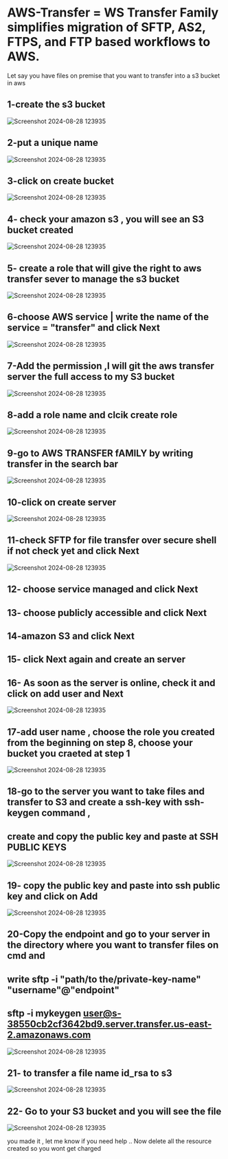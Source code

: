 # AWS-Transfer = WS Transfer Family simplifies migration of SFTP, AS2, FTPS, and FTP based workflows to AWS.
Let say you have files on premise that you want to transfer into a s3 bucket in aws


## 1-create the s3 bucket


![Screenshot 2024-08-28 123935](https://github.com/user-attachments/assets/29dd0f78-7fb5-431c-8e57-bf9cb8fad073)


## 2-put a unique name 


![Screenshot 2024-08-28 123935](https://github.com/user-attachments/assets/91d699e0-b5f7-4e22-8b45-829177d67f76)


## 3-click on create bucket

![Screenshot 2024-08-28 123935](https://github.com/user-attachments/assets/dedd959d-d1d7-47bc-a13e-8310a5d90f84)


## 4- check your amazon s3 , you will see an S3 bucket created

![Screenshot 2024-08-28 123935](https://github.com/user-attachments/assets/15370684-6bab-408a-b35a-9df6d04232bc)



## 5- create a role that will give the right to aws transfer sever to manage the s3 bucket

![Screenshot 2024-08-28 123935](https://github.com/user-attachments/assets/15896ac5-5fbb-47a7-b2d4-501e48cfa494)


## 6-choose AWS service |  write the name of the service = "transfer" and click Next  


![Screenshot 2024-08-28 123935](https://github.com/user-attachments/assets/c723afad-75dc-4311-843a-010d11df9290)


## 7-Add the permission  ,I will git the aws transfer server the full access to my S3 bucket

![Screenshot 2024-08-28 123935](https://github.com/user-attachments/assets/1c052ca3-2953-461e-b0e3-476b54df335e)

## 8-add a role name and clcik create role

![Screenshot 2024-08-28 123935](https://github.com/user-attachments/assets/a041fd60-4ed3-42d8-875a-c7c313e7c052)


## 9-go to AWS TRANSFER fAMILY by writing transfer in the search bar

![Screenshot 2024-08-28 123935](https://github.com/user-attachments/assets/72ee4006-60f9-4cd1-b984-47083cdec947)


## 10-click on create server

![Screenshot 2024-08-28 123935](https://github.com/user-attachments/assets/c45867b4-3024-48fc-a3d9-38b6b27778de)

## 11-check SFTP for file transfer over secure shell if not check yet and click Next

![Screenshot 2024-08-28 123935](https://github.com/user-attachments/assets/83a28d72-12c2-4b39-a1d2-4cc947fbcb78)

## 12- choose service managed and click Next

## 13- choose publicly accessible and click Next

## 14-amazon S3 and click Next

## 15- click Next again  and create an server

## 16- As soon as the server is online, check it and click on add user and Next

![Screenshot 2024-08-28 123935](https://github.com/user-attachments/assets/74b6a703-de6e-4547-ae12-7082edc11a22)


## 17-add user name , choose the role you created from the beginning on step 8, choose your bucket you craeted at step 1

![Screenshot 2024-08-28 123935](https://github.com/user-attachments/assets/2c7af7d0-5ad3-40f6-9903-e20350dcf668)

## 18-go to the server you want to take files and transfer to S3 and create a ssh-key with ssh-keygen command , 
## create and copy the public key and paste at SSH PUBLIC KEYS

![Screenshot 2024-08-28 123935](https://github.com/user-attachments/assets/b202af9e-9227-4fcf-8a00-ba590e913ee9)

## 19- copy the public key and paste into ssh public key and click on Add

![Screenshot 2024-08-28 123935](https://github.com/user-attachments/assets/56fd962e-a1e3-40f6-9fc1-55eb37581be5)


## 20-Copy the endpoint and go to your server in the directory where you want to transfer files on cmd and 
## write sftp -i "path/to the/private-key-name" "username"@"endpoint"
## sftp -i mykeygen user@s-38550cb2cf3642bd9.server.transfer.us-east-2.amazonaws.com
![Screenshot 2024-08-28 123935](https://github.com/user-attachments/assets/6e6a128a-7bf8-4b9e-bf94-f34c2e6ce2fb)

## 21- to transfer a file name id_rsa to s3 
![Screenshot 2024-08-28 123935](https://github.com/user-attachments/assets/d4d25461-e3d4-4c17-825b-330320e515ff)

## 22- Go to your S3 bucket and you will see the file 


![Screenshot 2024-08-28 123935](https://github.com/user-attachments/assets/453f3bd5-8c80-41d3-90a0-acdc92f19deb)

you made it , let me know if you need help .. Now delete all the resource created so you wont get charged


